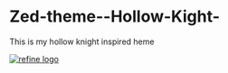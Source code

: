 # Zed-theme--Hollow-Kight-
This is my hollow knight inspired heme 

<a href="">
    <img alt="refine logo" src="./Screenshot 2025-10-27 at 09.08.11.png">
</a>

